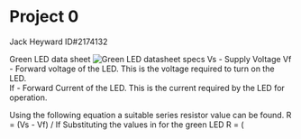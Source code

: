 # Project 0
Jack Heyward ID#2174132

Green LED data sheet
![Green LED datasheet specs ](https://user-images.githubusercontent.com/53545740/63901926-f357dd80-ca5a-11e9-9140-8621facbf2bd.JPG)
Vs - Supply Voltage
Vf - Forward voltage of the LED. This is the voltage required to turn on the LED.  
If - Forward Current of the LED. This is the current required by the LED for operation.

Using the following equation a suitable series resistor value can be found.
R = (Vs - Vf) / If
Substituting the values in for the green LED
R = (
<!--stackedit_data:
eyJoaXN0b3J5IjpbLTE4MjI5ODc3MTNdfQ==
-->
